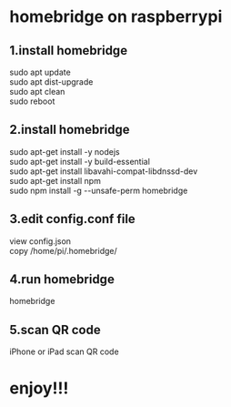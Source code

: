 # homebridge on raspberrypi

## 1.install homebridge
sudo apt update  
sudo apt dist-upgrade  
sudo apt clean  
sudo reboot  


## 2.install homebridge
sudo apt-get install -y nodejs  
sudo apt-get install -y build-essential  
sudo apt-get install libavahi-compat-libdnssd-dev  
sudo apt-get install npm  
sudo npm install -g --unsafe-perm homebridge  


## 3.edit config.conf file
view config.json  
copy  /home/pi/.homebridge/


## 4.run homebridge
homebridge


## 5.scan QR code
iPhone or iPad scan QR code

# enjoy!!!



